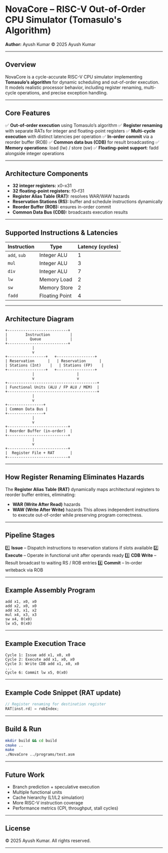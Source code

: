 
# NovaCore – RISC-V Out-of-Order CPU Simulator (Tomasulo's Algorithm)

**Author:** Ayush Kumar
© 2025 Ayush Kumar

---

## Overview

NovaCore is a cycle-accurate RISC-V CPU simulator implementing **Tomasulo’s algorithm** for dynamic scheduling and out-of-order execution. It models realistic processor behavior, including register renaming, multi-cycle operations, and precise exception handling.

---

## Core Features

✅ **Out-of-order execution** using Tomasulo’s algorithm
✅ **Register renaming** with separate RATs for integer and floating-point registers
✅ **Multi-cycle execution** with distinct latencies per operation
✅ **In-order commit** via a reorder buffer (ROB)
✅ **Common data bus (CDB)** for result broadcasting
✅ **Memory operations**: load (lw) / store (sw)
✅ **Floating-point support**: fadd alongside integer operations

---

## Architecture Components

* **32 integer registers:** x0–x31
* **32 floating-point registers:** f0–f31
* **Register Alias Table (RAT):** resolves WAR/WAW hazards
* **Reservation Stations (RS):** buffer and schedule instructions dynamically
* **Reorder Buffer (ROB):** ensures in-order commit
* **Common Data Bus (CDB):** broadcasts execution results

---

## Supported Instructions & Latencies

| Instruction  | Type           | Latency (cycles) |
| ------------ | -------------- | ---------------- |
| `add`, `sub` | Integer ALU    | 1                |
| `mul`        | Integer ALU    | 3                |
| `div`        | Integer ALU    | 7                |
| `lw`         | Memory Load    | 2                |
| `sw`         | Memory Store   | 2                |
| `fadd`       | Floating Point | 4                |

---

## Architecture Diagram

```
+---------------------------+
|        Instruction         |
|          Queue             |
+---------------------------+
            |
            v
+-----------------+   +-----------------+
| Reservation      |   | Reservation      |
| Stations (Int)    |   | Stations (FP)    |
+-----------------+   +-----------------+
            |                   |
            v                   v
+----------------------------------------+
| Functional Units (ALU / FP ALU / MEM)  |
+----------------------------------------+
            |
            v
+----------------+
| Common Data Bus |
+----------------+
            |
            v
+---------------------------+
| Reorder Buffer (in-order)  |
+---------------------------+
            |
            v
+---------------------------+
|  Register File + RAT       |
+---------------------------+
```

---

## How Register Renaming Eliminates Hazards

The **Register Alias Table (RAT)** dynamically maps architectural registers to reorder buffer entries, eliminating:

* **WAR (Write After Read)** hazards
* **WAW (Write After Write)** hazards
  This allows independent instructions to execute out-of-order while preserving program correctness.

---

## Pipeline Stages

1️⃣ **Issue** – Dispatch instructions to reservation stations if slots available
2️⃣ **Execute** – Operate in functional unit after operands ready
3️⃣ **CDB Write** – Result broadcast to waiting RS / ROB entries
4️⃣ **Commit** – In-order writeback via ROB

---

## Example Assembly Program

```assembly
add x1, x0, x0
add x2, x0, x0
add x3, x1, x2
mul x4, x3, x3
sw x4, 0(x0)
lw x5, 0(x0)
```

---

## Example Execution Trace

```
Cycle 1: Issue add x1, x0, x0
Cycle 2: Execute add x1, x0, x0
Cycle 3: Write CDB add x1, x0, x0
...
Cycle 6: Commit lw x5, 0(x0)
```

---

## Example Code Snippet (RAT update)

```cpp
// Register renaming for destination register
RAT[inst.rd] = robIndex;
```

---

## Build & Run

```bash
mkdir build && cd build
cmake ..
make
./NovaCore ../programs/test.asm
```

---

## Future Work

* Branch prediction + speculative execution
* Multiple functional units
* Cache hierarchy (L1/L2 simulation)
* More RISC-V instruction coverage
* Performance metrics (CPI, throughput, stall cycles)

---

## License

© 2025 Ayush Kumar. All rights reserved.

---
